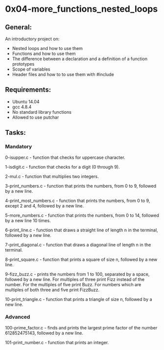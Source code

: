 # 0x04-more_functions_nested_loops

## General:

An introductory project on:

- Nested loops and how to use them
- Functions and how to use them
- The difference between a declaration and a definition of a function
prototypes
- Scope of variables
- Header files and how to to use them with #include

## Requirements:
- Ubuntu 14.04
- gcc 4.8.4
- No standard library functions
- Allowed to use putchar

## Tasks:
### Mandatory
0-isupper.c - function that checks for uppercase character.

1-isdigit.c - function that checks for a digit (0 through 9).

2-mul.c - function that multiplies two integers.

3-print_numbers.c - function that prints the numbers, from 0 to 9, followed by a new line.

4-print_most_numbers.c - function that prints the numbers, from 0 to 9, except 2 and 4, followed by a new line.

5-more_numbers.c - function that prints the numbers, from 0 to 14, followed by a new line 10 times.

6-print_line.c - function that draws a straight line of length n in the terminal, followed by a new line.

7-print_diagonal.c - function that draws a diagonal line of length n in the terminal.

8-print_square.c - function that prints a square of size n, followed by a new line.

9-fizz_buzz.c - prints the numbers from 1 to 100, separated by a space, followed by a new line. For multiples of three print Fizz instead of the number. For the multiples of five print Buzz. For numbers which are multiples of both three and five print FizzBuzz.

10-print_triangle.c - function that prints a triangle of size n, followed by a new line.

### Advanced
100-prime_factor.c - finds and prints the largest prime factor of the number 612852475143, followed by a new line.

101-print_number.c - function that prints an integer. 
